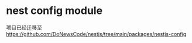 # nest config module

项目已经迁移至 https://github.com/DoNewsCode/nestjs/tree/main/packages/nestjs-config

